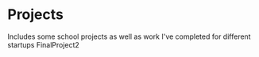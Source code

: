 # Projects
Includes some school projects as well as work I've completed for different startups
FinalProject2
